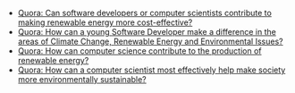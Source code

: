 * [Quora: Can software developers or computer scientists contribute to making renewable energy more cost-effective?](https://www.quora.com/Can-software-developers-or-computer-scientists-contribute-to-making-renewable-energy-more-cost-effective)
* [Quora: How can a young Software Developer make a difference in the areas of Climate Change, Renewable Energy and Environmental Issues?](https://www.quora.com/How-can-a-young-Software-Developer-make-a-difference-in-the-areas-of-Climate-Change-Renewable-Energy-and-Environmental-Issues)
* [Quora: How can computer science contribute to the production of renewable energy?](https://www.quora.com/How-can-computer-science-contribute-to-the-production-of-renewable-energy)
* [Quora: How can a computer scientist most effectively help make society more environmentally sustainable?](https://www.quora.com/How-can-a-computer-scientist-most-effectively-help-make-society-more-environmentally-sustainable)
